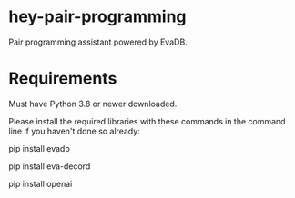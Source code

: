 # hey-pair-programming
Pair programming assistant powered by EvaDB.

# Requirements
Must have Python 3.8 or newer downloaded.

Please install the required libraries with these commands in the command line if you haven't done so already:

pip install evadb

pip install eva-decord

pip install openai
